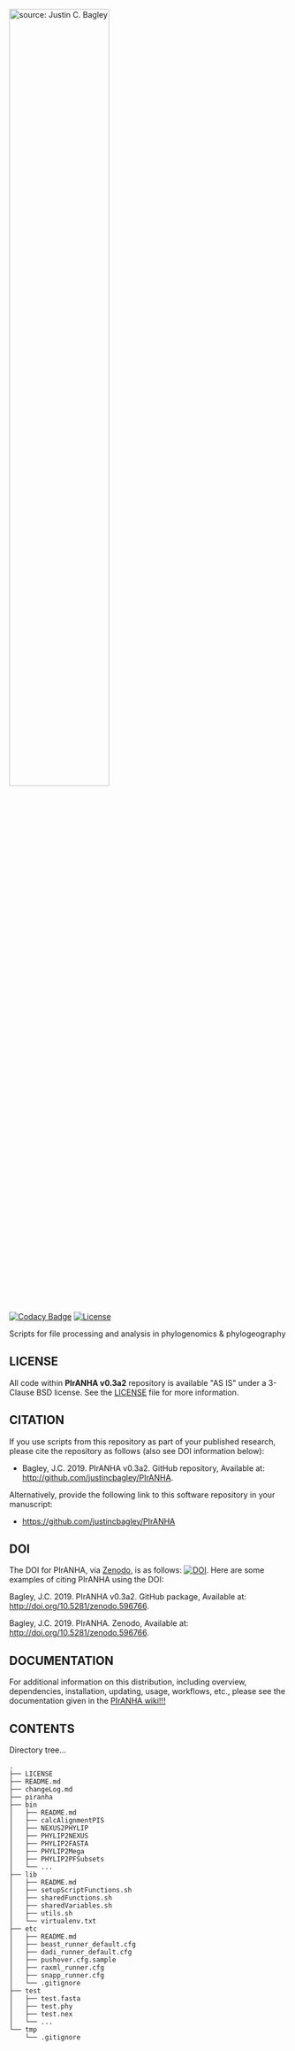 <a href="https://imgur.com/AQte6eh"><img src="https://i.imgur.com/AQte6eh.png" title="source: Justin C. Bagley" width=60% height=60% align="center" /></a>

[![Codacy Badge](https://api.codacy.com/project/badge/Grade/6ebf8b42a35f4b74a6a733312ac1d632)](https://www.codacy.com/app/justincbagley/PIrANHA?utm_source=github.com&amp;utm_medium=referral&amp;utm_content=justincbagley/PIrANHA&amp;utm_campaign=Badge_Grade) [![License](http://img.shields.io/badge/license-GPL%20%28%3E=%202%29-green.svg?style=flat)](LICENSE)

Scripts for file processing and analysis in phylogenomics &amp; phylogeography

<!-- ```diff
- red
+ green
! orange
# gray
```
-->

<!--
> <h3>
> 
> ```diff
> ! ** WARNING! ** PIrANHA v0.3a2 is a pre-release alpha version of a new release
> !   that involved a complete rewrite of PIrANHA and is still under development. 
> !                  ** PLEASE DO NOT DOWNLOAD THIS RELEASE!!! **
> ```
> </h3>
-->

<!--
<a href="https://imgur.com/xl5sBtp"><img src="https://i.imgur.com/xl5sBtp.png" title="source: Justin C. Bagley" width=250% height=250% align="center" /></a>
\\
This release is only available publicly to ease issues related to _lack_ of support for Homebrew taps for private repositories (e.g. deprecated solutions).
-->

## LICENSE

All code within **PIrANHA v0.3a2** repository is available "AS IS" under a 3-Clause BSD license. See the [LICENSE](LICENSE) file for more information.

## CITATION

If you use scripts from this repository as part of your published research, please cite the repository as follows (also see DOI information below): 
  
- Bagley, J.C. 2019. PIrANHA v0.3a2. GitHub repository, Available at: http://github.com/justincbagley/PIrANHA.

Alternatively, provide the following link to this software repository in your manuscript:

- https://github.com/justincbagley/PIrANHA

## DOI

The DOI for PIrANHA, via [Zenodo](https://zenodo.org), is as follows:  [![DOI](https://zenodo.org/badge/DOI/10.5281/zenodo.890815.svg)](https://doi.org/10.5281/zenodo.890815). Here are some examples of citing PIrANHA using the DOI: 
  
  Bagley, J.C. 2019. PIrANHA v0.3a2. GitHub package, Available at: http://doi.org/10.5281/zenodo.596766.

  Bagley, J.C. 2019. PIrANHA. Zenodo, Available at: http://doi.org/10.5281/zenodo.596766.  

## DOCUMENTATION

For additional information on this distribution, including overview, dependencies, installation, updating, usage, workflows, etc., please see the documentation given in the [PIrANHA wiki!!!](https://github.com/justincbagley/PIrANHA/wiki)

## CONTENTS

Directory tree...

```
.
├── LICENSE
├── README.md
├── changeLog.md
├── piranha
├── bin
│   ├── README.md
│   ├── calcAlignmentPIS
│   ├── NEXUS2PHYLIP
│   ├── PHYLIP2NEXUS
│   ├── PHYLIP2FASTA
│   ├── PHYLIP2Mega
│   ├── PHYLIP2PFSubsets
│   └── ...
├── lib
│   ├── README.md
│   ├── setupScriptFunctions.sh
│   ├── sharedFunctions.sh
│   ├── sharedVariables.sh
│   ├── utils.sh
│   └── virtualenv.txt
├── etc
│   ├── README.md
│   ├── beast_runner_default.cfg
│   ├── dadi_runner_default.cfg
│   ├── pushover.cfg.sample
│   ├── raxml_runner.cfg
│   ├── snapp_runner.cfg
│   └── .gitignore
├── test
│   ├── test.fasta
│   ├── test.phy
│   ├── test.nex
│   └── ...
└── tmp
    └── .gitignore
```
